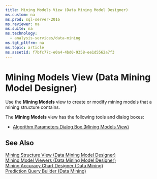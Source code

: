 ```yaml
---
title: Mining Models View (Data Mining Model Designer)
ms.custom: na
ms.prod: sql-server-2016
ms.reviewer: na
ms.suite: na
ms.technology: 
  - analysis-services/data-mining
ms.tgt_pltfrm: na
ms.topic: article
ms.assetid: f7bfc77c-e0a4-4bd0-9358-ee1d5562a7f3
---
```

# Mining Models View (Data Mining Model Designer)
  Use the **Mining Models** view to create or modify mining models that a mining structure contains.  
  
 The **Mining Models** view has the following tools and dialog boxes:  
  
-   [Algorithm Parameters Dialog Box &#40;Mining Models View&#41;](../../Topics/TopicNameNotContainA/Algorithm-Parameters-Dialog-Box--Mining-Models-View-.md)  
  
## See Also  
 [Mining Structure View &#40;Data Mining Model Designer&#41;](../../Topics/TopicNameNotContainA/Mining-Structure-View--Data-Mining-Model-Designer-.md)   
 [Mining Model Viewers &#40;Data Mining Model Designer&#41;](../../Topics/TopicNameNotContainA/Mining-Model-Viewers--Data-Mining-Model-Designer-.md)   
 [Mining Accuracy Chart Designer &#40;Data Mining&#41;](../../Topics/TopicNameNotContainA/Mining-Accuracy-Chart-Designer--Data-Mining-.md)   
 [Prediction Query Builder &#40;Data Mining&#41;](../../Topics/TopicNameNotContainA/Prediction-Query-Builder--Data-Mining-.md)  
  
  